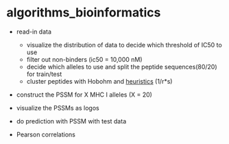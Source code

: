 # algorithms_bioinformatics

* read-in data
  - visualize the distribution of data to decide which threshold of IC50 to use
  - filter out non-binders (ic50 = 10,000 nM)
  - decide which alleles to use and split the peptide sequences(80/20) for train/test
  - cluster peptides with Hobohm and [heuristics](01_heuristics_LSC.ipynb) (1/r\*s)
  
* construct the PSSM for X MHC I alleles (X = 20)
* visualize the PSSMs as logos
* do prediction with PSSM with test data
* Pearson correlations

